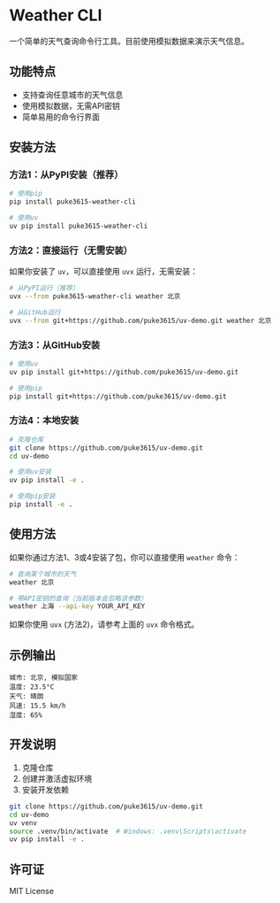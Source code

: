 # Weather CLI

一个简单的天气查询命令行工具。目前使用模拟数据来演示天气信息。

## 功能特点

- 支持查询任意城市的天气信息
- 使用模拟数据，无需API密钥
- 简单易用的命令行界面

## 安装方法

### 方法1：从PyPI安装（推荐）

```bash
# 使用pip
pip install puke3615-weather-cli

# 使用uv
uv pip install puke3615-weather-cli
```

### 方法2：直接运行（无需安装）

如果你安装了 `uv`，可以直接使用 `uvx` 运行，无需安装：

```bash
# 从PyPI运行（推荐）
uvx --from puke3615-weather-cli weather 北京

# 从GitHub运行
uvx --from git+https://github.com/puke3615/uv-demo.git weather 北京
```

### 方法3：从GitHub安装

```bash
# 使用uv
uv pip install git+https://github.com/puke3615/uv-demo.git

# 使用pip
pip install git+https://github.com/puke3615/uv-demo.git
```

### 方法4：本地安装

```bash
# 克隆仓库
git clone https://github.com/puke3615/uv-demo.git
cd uv-demo

# 使用uv安装
uv pip install -e .

# 使用pip安装
pip install -e .
```

## 使用方法

如果你通过方法1、3或4安装了包，你可以直接使用 `weather` 命令：

```bash
# 查询某个城市的天气
weather 北京

# 带API密钥的查询（当前版本会忽略该参数）
weather 上海 --api-key YOUR_API_KEY
```

如果你使用 `uvx` (方法2)，请参考上面的 `uvx` 命令格式。

## 示例输出

```
城市: 北京, 模拟国家
温度: 23.5°C
天气: 晴朗
风速: 15.5 km/h
湿度: 65%
```

## 开发说明

1. 克隆仓库
2. 创建并激活虚拟环境
3. 安装开发依赖

```bash
git clone https://github.com/puke3615/uv-demo.git
cd uv-demo
uv venv
source .venv/bin/activate  # Windows: .venv\Scripts\activate
uv pip install -e .
```

## 许可证

MIT License
